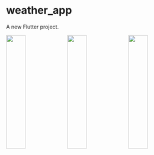# weather_app

A new Flutter project.


<p>
  <img src="https://github.com/user-attachments/assets/0f1e4420-2892-4057-9fa2-df289916be6f"height=28% width=32%>
    <img src=""height=28% width=32%>
    <img src=""height=28% width=32%>
</p>

